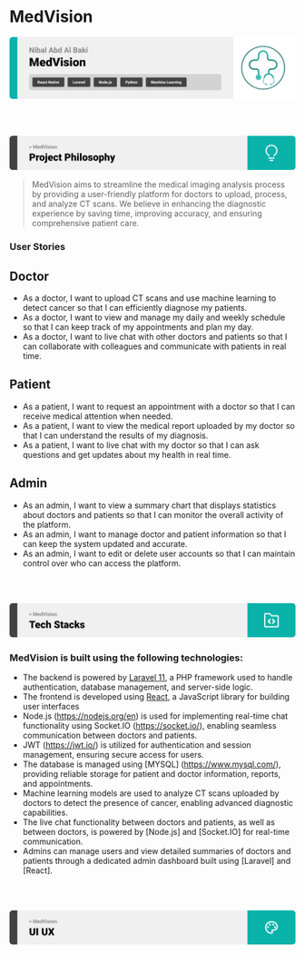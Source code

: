 # MedVision

<img src="./readme/title1.svg"/>

<br><br>

<!-- project philosophy -->
<img src="./readme/title2.svg"/>

> MedVision aims to streamline the medical imaging analysis process by providing a user-friendly platform for doctors to upload, process, and analyze CT scans. We believe in enhancing the diagnostic experience by saving time, improving accuracy, and ensuring comprehensive patient care.


### User Stories

## Doctor
 
- As a doctor, I want to upload CT scans and use machine learning to detect cancer so that I can efficiently diagnose my patients.
- As a doctor, I want to view and manage my daily and weekly schedule so that I can keep track of my appointments and plan my day.
- As a doctor, I want to live chat with other doctors and patients so that I can collaborate with colleagues and communicate with patients in real time.

## Patient

- As a patient, I want to request an appointment with a doctor so that I can receive medical attention when needed.
- As a patient, I want to view the medical report uploaded by my doctor so that I can understand the results of my diagnosis.
- As a patient, I want to live chat with my doctor so that I can ask questions and get updates about my health in real time.

## Admin

- As an admin, I want to view a summary chart that displays statistics about doctors and patients so that I can monitor the overall activity of the platform.
- As an admin, I want to manage doctor and patient information so that I can keep the system updated and accurate.
- As an admin, I want to edit or delete user accounts so that I can maintain control over who can access the platform.

<br><br>

<!-- Tech stack -->
<img src="./readme/title3.svg"/>

### MedVision is built using the following technologies:

- The backend is powered by [Laravel 11](https://laravel.com/), a PHP framework used to handle authentication, database management, and server-side logic.
- The frontend is developed using [React](https://reactjs.org/), a JavaScript library for building user interfaces
- Node.js (https://nodejs.org/en) is used for implementing real-time chat functionality using Socket.IO (https://socket.io/), enabling seamless communication between doctors and patients.
- JWT (https://jwt.io/) is utilized for authentication and session management, ensuring secure access for users.
- The database is managed using [MYSQL] (https://www.mysql.com/), providing reliable storage for patient and doctor information, reports, and appointments.
- Machine learning models are used to analyze CT scans uploaded by doctors to detect the presence of cancer, enabling advanced diagnostic capabilities.
- The live chat functionality between doctors and patients, as well as between doctors, is powered by [Node.js] and [Socket.IO] for real-time communication.
- Admins can manage users and view detailed summaries of doctors and patients through a dedicated admin dashboard built using [Laravel] and [React].

<br><br>

<!-- UI UX -->
<img src="./readme/title4.svg"/>